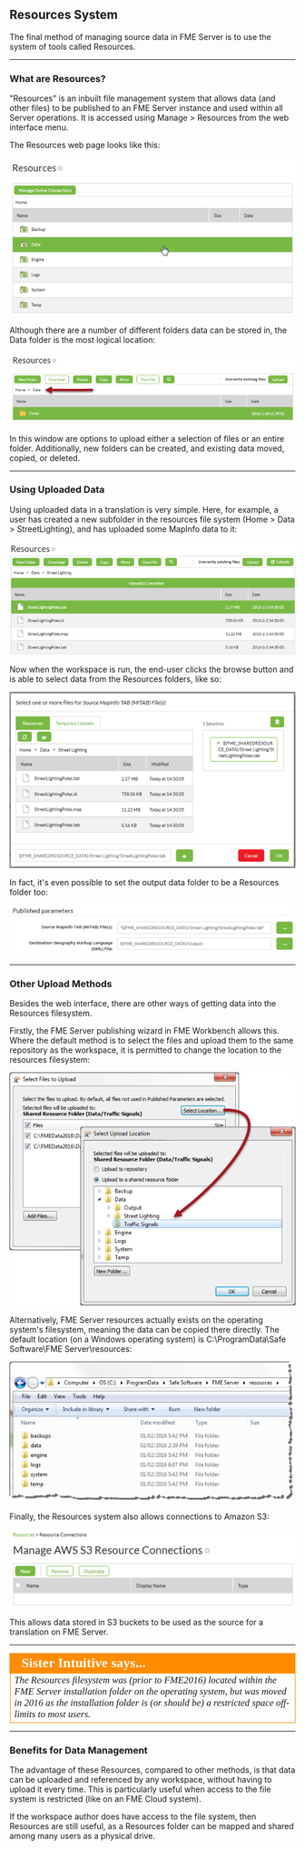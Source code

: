 ## Resources System ##

The final method of managing source data in FME Server is to use the system of tools called Resources.

---

### What are Resources? ###

"Resources" is an inbuilt file management system that allows data (and other files) to be published to an FME Server instance and used within all Server operations. It is accessed using Manage &gt; Resources from the web interface menu.

The Resources web page looks like this:

![](./Images/Img2.14.ResourcesHome.png)

Although there are a number of different folders data can be stored in, the Data folder is the most logical location:

![](./Images/Img2.15.ResourcesDataFolder.png)

In this window are options to upload either a selection of files or an entire folder. Additionally, new folders can be created, and existing data moved, copied, or deleted.

---

### Using Uploaded Data ###

Using uploaded data in a translation is very simple. Here, for example, a user has created a new subfolder in the resources file system (Home &gt; Data &gt; StreetLighting), and has uploaded some MapInfo data to it:

![](./Images/Img2.16.ResourcesDataNewUpload.png)

Now when the workspace is run, the end-user clicks the browse button and is able to select data from the Resources folders, like so:

![](./Images/Img2.17.ResourcesDataSelection.png)

In fact, it's even possible to set the output data folder to be a Resources folder too:

![](./Images/Img2.18.ResourcesDataOutputFolder.png)

---

### Other Upload Methods ###

Besides the web interface, there are other ways of getting data into the Resources filesystem.

Firstly, the FME Server publishing wizard in FME Workbench allows this. Where the default method is to select the files and upload them to the same repository as the workspace, it is permitted to change the location to the resources filesystem:

![](./Images/Img2.19.ResourcesDataPubWiz.png)


Alternatively, FME Server resources actually exists on the operating system's filesystem, meaning the data can be copied there directly. The default location (on a Windows operating system) is C:\ProgramData\Safe Software\FME Server\resources:

![](./Images/Img2.20.ResourcesDataWindowsFilesys.png)

Finally, the Resources system also allows connections to Amazon S3: 

![](./Images/Img2.21.ResourcesDataAmazonS3.png)

This allows data stored in S3 buckets to be used as the source for a translation on FME Server.

---

<!--Person X Says Section-->

<table style="border-spacing: 0px">
<tr>
<td style="vertical-align:middle;background-color:darkorange;border: 2px solid darkorange">
<i class="fa fa-quote-left fa-lg fa-pull-left fa-fw" style="color:white;padding-right: 12px;vertical-align:text-top"></i>
<span style="color:white;font-size:x-large;font-weight: bold;font-family:serif">Sister Intuitive says...</span>
</td>
</tr>

<tr>
<td style="border: 1px solid darkorange">
<span style="font-family:serif; font-style:italic; font-size:larger">
The Resources filesystem was (prior to FME2016) located within the FME Server installation folder on the operating system, but was moved in 2016 as the installation folder is (or should be) a restricted space off-limits to most users.
</span>
</td>
</tr>
</table>

---

### Benefits for Data Management ###

The advantage of these Resources, compared to other methods, is that data can be uploaded and referenced by any workspace, without having to upload it every time. This is particularly useful when access to the file system is restricted (like on an FME Cloud system).

If the workspace author does have access to the file system, then Resources are still useful, as a Resources folder can be mapped and shared among many users as a physical drive.
